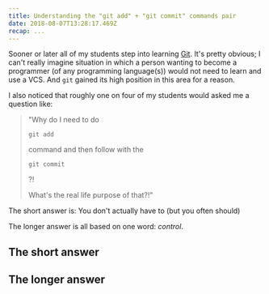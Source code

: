 ```yaml
---
title: Understanding the "git add" + "git commit" commands pair
date: 2018-08-07T13:28:17.469Z
recap: ...
---
```

Sooner or later all of my students step into learning [Git](//git-scm.com). It's pretty obvious; I can't really imagine situation in which a person wanting to become a programmer (of any programming language(s)) would not need to learn and use a <accr title="Version Control System">VCS</accr>. And `git` gained its high position in this area for a reason.

I also noticed that roughly one on four of my students would asked me a question like:

> "Why do I need to do 
>
> `git add`
>
>  command and then follow with the 
>
> `git commit`
>
> ?!
>
> What's the real life purpose of that?!"

The short answer is: You don't actually have to (but you often should)

The longer answer is all based on one word: _control_.


## The short answer




## The longer answer
